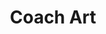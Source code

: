 ---
title: "Coach Art"
role: "UI Designer"
duration: "8 weeks"
tools: "Figma"
team: "Christine Han (Designer)"
year: 2023 - 2024

featured: true
published: true
layout: project

logo: "assets/sllogo.svg"
image: "assets/postimages/test.jpg"
image-alt: Test image
bg-image: "assets/postimages/test.jpg"
tags: ["ui design"]
description: Designed UI/UX and developed brand identity for Brallium's ecommerce site, highlighting sustainability and gender-neutrality, in an 8-week project with a 2-person design team.

sections:
  - id: "overview"
    title: "Overview"
  - id: "visual-identity"
    title: "Visual Identity"
  - id: "results"
    title: "Results"
  - id: "conclusion"
    title: "Conclusion"
---